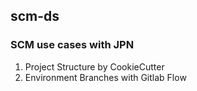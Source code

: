 ## scm-ds

### SCM use cases with JPN


1.  Project Structure by CookieCutter
2.  Environment Branches with Gitlab Flow

